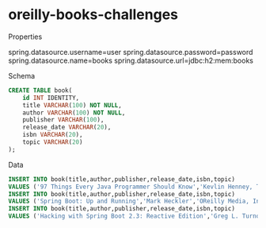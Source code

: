 # oreilly-books-challenges

Properties

spring.datasource.username=user
spring.datasource.password=password
spring.datasource.name=books
spring.datasource.url=jdbc:h2:mem:books

Schema

```sql
CREATE TABLE book(
    id INT IDENTITY,
    title VARCHAR(100) NOT NULL,
    author VARCHAR(100) NOT NULL,
    publisher VARCHAR(100),
    release_date VARCHAR(20),
    isbn VARCHAR(20),
    topic VARCHAR(20)
);
```

Data

```sql
INSERT INTO book(title,author,publisher,release_date,isbn,topic)
VALUES ('97 Things Every Java Programmer Should Know','Kevlin Henney, Trisha Gee','OReilly Media, Inc.','May 2020','9781491952696','Java');
INSERT INTO book(title,author,publisher,release_date,isbn,topic)
VALUES ('Spring Boot: Up and Running','Mark Heckler','OReilly Media, Inc.','February 2021',' 9781492076919','Spring');
INSERT INTO book(title,author,publisher,release_date,isbn,topic)
VALUES ('Hacking with Spring Boot 2.3: Reactive Edition','Greg L. Turnquist','Amazon.com Services LLC','May 2020','B086722L4L','Spring');
```
